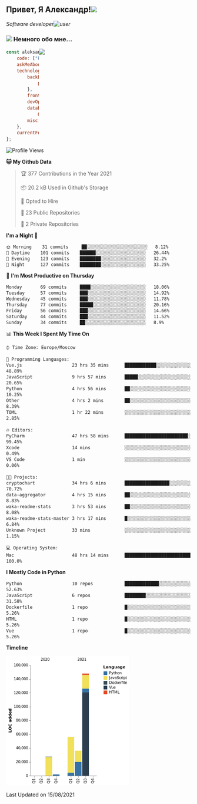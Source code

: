 <h2>Привет, Я Александр!<img src="https://media.giphy.com/media/12oufCB0MyZ1Go/giphy.gif" width="50"></h2>
<p><em>Software developer<img src="https://media.giphy.com/media/WUlplcMpOCEmTGBtBW/giphy.gif" width="30" alt="user">
</em></p>


### <img src="https://media.giphy.com/media/VgCDAzcKvsR6OM0uWg/giphy.gif" width="50"> Немного обо мне...
<img align='right' src="https://cdn.dribbble.com/users/962321/screenshots/2788167/gif_13.gif" width="415">

```javascript
const aleksan = {
    code: ["Python", "JavaScript", "CSS", "HTML"],
    askMeAbout: ["web dev", "tech", "game"]
    technologies: {
        backEnd: {
            python: ["FastAPI", "Django", "DRF"],
        },
        frontEnd: ["Native JS", "Vue3"],
        devOps: ["Docker🐳", "Nginx", "AWS"],
        databases: ["PostgreSQL", "MySql", "sqlite3"],
            ORM: ["peewee", "SQLAlchemy", "PonyORM"]
        misc: ["Selenium", "Open-cv", "Telegram Bot"]
    },
    currentFocus: "Learn -> Vue and NodeJS",
};
```

<!--START_SECTION:waka-->
![Profile Views](http://img.shields.io/badge/Profile%20Views-164-blue)

**🐱 My Github Data** 

> 🏆 377 Contributions in the Year 2021
 > 
> 📦 20.2 kB Used in Github's Storage 
 > 
> 💼 Opted to Hire
 > 
> 📜 23 Public Repositories 
 > 
> 🔑 2 Private Repositories  
 > 
**I'm a Night 🦉** 

```text
🌞 Morning    31 commits     ██░░░░░░░░░░░░░░░░░░░░░░░   8.12% 
🌆 Daytime    101 commits    ██████░░░░░░░░░░░░░░░░░░░   26.44% 
🌃 Evening    123 commits    ████████░░░░░░░░░░░░░░░░░   32.2% 
🌙 Night      127 commits    ████████░░░░░░░░░░░░░░░░░   33.25%

```
📅 **I'm Most Productive on Thursday** 

```text
Monday       69 commits     ████░░░░░░░░░░░░░░░░░░░░░   18.06% 
Tuesday      57 commits     ███░░░░░░░░░░░░░░░░░░░░░░   14.92% 
Wednesday    45 commits     ███░░░░░░░░░░░░░░░░░░░░░░   11.78% 
Thursday     77 commits     █████░░░░░░░░░░░░░░░░░░░░   20.16% 
Friday       56 commits     ███░░░░░░░░░░░░░░░░░░░░░░   14.66% 
Saturday     44 commits     ███░░░░░░░░░░░░░░░░░░░░░░   11.52% 
Sunday       34 commits     ██░░░░░░░░░░░░░░░░░░░░░░░   8.9%

```


📊 **This Week I Spent My Time On** 

```text
⌚︎ Time Zone: Europe/Moscow

💬 Programming Languages: 
Vue.js                   23 hrs 35 mins      ████████████░░░░░░░░░░░░░   48.89% 
JavaScript               9 hrs 57 mins       █████░░░░░░░░░░░░░░░░░░░░   20.65% 
Python                   4 hrs 56 mins       ██░░░░░░░░░░░░░░░░░░░░░░░   10.25% 
Other                    4 hrs 2 mins        ██░░░░░░░░░░░░░░░░░░░░░░░   8.39% 
TOML                     1 hr 22 mins        ░░░░░░░░░░░░░░░░░░░░░░░░░   2.85%

🔥 Editors: 
PyCharm                  47 hrs 58 mins      ████████████████████████░   99.45% 
Xcode                    14 mins             ░░░░░░░░░░░░░░░░░░░░░░░░░   0.49% 
VS Code                  1 min               ░░░░░░░░░░░░░░░░░░░░░░░░░   0.06%

🐱‍💻 Projects: 
cryptochart              34 hrs 6 mins       █████████████████░░░░░░░░   70.72% 
data-aggregator          4 hrs 15 mins       ██░░░░░░░░░░░░░░░░░░░░░░░   8.83% 
waka-readme-stats        3 hrs 53 mins       ██░░░░░░░░░░░░░░░░░░░░░░░   8.08% 
waka-readme-stats-master 3 hrs 17 mins       █░░░░░░░░░░░░░░░░░░░░░░░░   6.84% 
Unknown Project          33 mins             ░░░░░░░░░░░░░░░░░░░░░░░░░   1.15%

💻 Operating System: 
Mac                      48 hrs 14 mins      █████████████████████████   100.0%

```

**I Mostly Code in Python** 

```text
Python                   10 repos            █████████████░░░░░░░░░░░░   52.63% 
JavaScript               6 repos             ████████░░░░░░░░░░░░░░░░░   31.58% 
Dockerfile               1 repo              █░░░░░░░░░░░░░░░░░░░░░░░░   5.26% 
HTML                     1 repo              █░░░░░░░░░░░░░░░░░░░░░░░░   5.26% 
Vue                      1 repo              █░░░░░░░░░░░░░░░░░░░░░░░░   5.26%

```


**Timeline**

![Chart not found](https://raw.githubusercontent.com/Hazzari/Hazzari/master/charts/bar_graph.png) 


 Last Updated on 15/08/2021
<!--END_SECTION:waka-->
